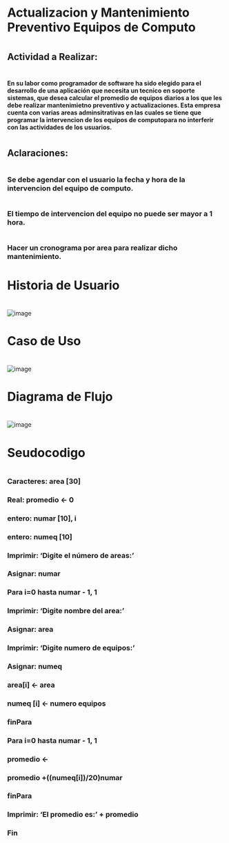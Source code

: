 # Actualizacion y Mantenimiento Preventivo Equipos de Computo
#
## Actividad a Realizar:
#
#### En su labor como programador de software ha sido elegido para el desarrollo de una aplicación que necesita un tecnico en soporte sistemas, que desea calcular el promedio de equipos diarios a los que les debe realizar mantenimietno preventivo y actualizaciones. Esta empresa cuenta con varias areas adminsitrativas en las cuales se tiene que programar la intervencion de los equipos de computopara no interferir con las actividades de los usuarios.
#
## Aclaraciones:
#
### Se debe agendar con el usuario la fecha y hora de la intervencion del equipo de computo.
#
### El tiempo de intervencion del equipo no puede ser mayor a 1 hora.
#
### Hacer un cronograma por area para realizar dicho mantenimiento.
#
#
# Historia de Usuario
#
![image](https://github.com/carlfepe/mantenimiento.github.io/assets/132966562/1720bc02-d0d1-4756-8a33-c3c0583867ed)
#
#
# Caso de Uso
#
![image](https://github.com/carlfepe/mantenimiento.github.io/assets/132966562/2cc8c2d5-84e7-42db-829b-6047e780fdd4)
#
#
# Diagrama de Flujo
#
![image](https://github.com/carlfepe/mantenimiento.github.io/assets/132966562/c6c563b7-64d5-4e82-afb1-745556d030f2)
#
#
# Seudocodigo
#
### Caracteres: area [30]
### Real: promedio <- 0
### entero: numar [10], i
### entero: numeq [10]
### Imprimir: ‘Digite el número de areas:’
### Asignar: numar
### Para i=0 hasta numar - 1, 1
### Imprimir: ‘Digite nombre del area:’
### Asignar: area
### Imprimir: ‘Digite numero de equipos:’
### Asignar: numeq
### area[i] <- area
### numeq [i] <- numero equipos
### finPara
### Para i=0 hasta numar - 1, 1
### promedio <-
### promedio +((numeq[i])/20)numar
### finPara
### Imprimir: ‘El promedio es:’ + promedio
### Fin
